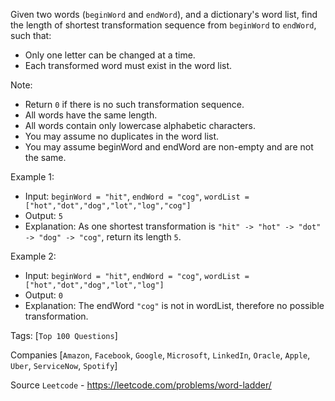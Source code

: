 Given two words (`beginWord` and `endWord`), and a dictionary's word list, find the length of shortest transformation sequence from `beginWord` to `endWord`, such that:

- Only one letter can be changed at a time.
- Each transformed word must exist in the word list.

Note:

- Return `0` if there is no such transformation sequence.
- All words have the same length.
- All words contain only lowercase alphabetic characters.
- You may assume no duplicates in the word list.
- You may assume beginWord and endWord are non-empty and are not the same.

Example 1:

- Input: `beginWord = "hit"`, `endWord = "cog"`, `wordList = ["hot","dot","dog","lot","log","cog"]`
- Output: `5`
- Explanation: As one shortest transformation is `"hit" -> "hot" -> "dot" -> "dog" -> "cog"`,
return its length `5`.

Example 2:

- Input: `beginWord = "hit"`, `endWord = "cog"`, `wordList = ["hot","dot","dog","lot","log"]`
- Output: `0`
- Explanation: The endWord `"cog"` is not in wordList, therefore no possible transformation.

Tags: [`Top 100 Questions`]
     
Companies [`Amazon`, `Facebook`, `Google`, `Microsoft`, `LinkedIn`, `Oracle`, `Apple`, `Uber`, `ServiceNow`, `Spotify`]

Source `Leetcode` - https://leetcode.com/problems/word-ladder/
